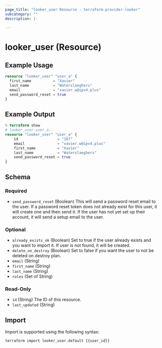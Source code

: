 ```yaml
---
page_title: "looker_user Resource - terraform-provider-looker"
subcategory: ""
description: |-
  
---
```

# looker_user (Resource)

## Example Usage
```terraform
resource "looker_user" "user_a" {
  first_name          = "Xavier"
  last_name           = "Waterslaeghers"
  email               = "xavier.w@ipv4.plus"
  send_password_reset = true
}
```

## Example Output
```terraform
% terraform show
# looker_user.user_a:
resource "looker_user" "user_a" {
    id                  = "167"
    email               = "xavier.w@ipv4.plus"
    first_name          = "Xavier"
    last_name           = "Waterslaeghers"
    send_password_reset = true
}
```

<!-- schema generated by tfplugindocs -->
## Schema

### Required

- `send_password_reset` (Boolean) This will send a password reset email to the user. If a password reset token does not already exist for this user, it will create one and then send it. If the user has not yet set up their account, it will send a setup email to the user.

### Optional

- `already_exists_ok` (Boolean) Set to true if the user already exists and you want to import it. If user is not found, it will be created.
- `delete_on_destroy` (Boolean) Set to false if you want the user to not be deleted on destroy plan.
- `email` (String)
- `first_name` (String)
- `last_name` (String)
- `roles` (Set of String)

### Read-Only

- `id` (String) The ID of this resource.
- `last_updated` (String)
## Import
Import is supported using the following syntax:
```shell
terraform import looker_user.default {{user_id}}
```